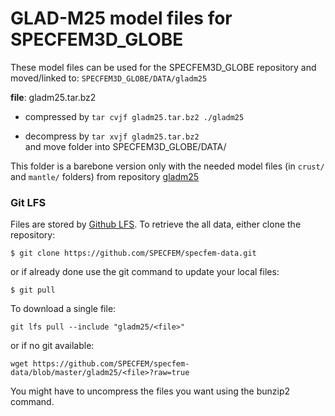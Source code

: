 # GLAD-M25 model files for SPECFEM3D_GLOBE


These model files can be used for the SPECFEM3D_GLOBE repository and moved/linked to:
``
SPECFEM3D_GLOBE/DATA/gladm25
``


**file**: gladm25.tar.bz2

- compressed by `tar cvjf gladm25.tar.bz2 ./gladm25`

- decompress by `tar xvjf gladm25.tar.bz2` <br>
and move folder into SPECFEM3D_GLOBE/DATA/


This folder is a barebone version only with the needed model files (in `crust/` and `mantle/` folders) 
from repository [gladm25](https://github.com/caiociardelli/gladm25)


### Git LFS

Files are stored by [Github LFS](https://git-lfs.github.com). To retrieve the all data, either clone the repository:
```
$ git clone https://github.com/SPECFEM/specfem-data.git
```
or if already done use the git command to update your local files:
```
$ git pull
```


To download a single file:
```
git lfs pull --include "gladm25/<file>"
```

or if no git available:
```
wget https://github.com/SPECFEM/specfem-data/blob/master/gladm25/<file>?raw=true
```

You might have to uncompress the files you want using the bunzip2 command.

